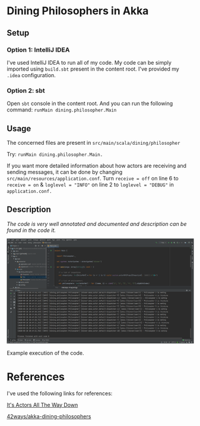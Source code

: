 # Dining Philosophers in Akka

## Setup

### Option 1: IntelliJ IDEA

I've used IntelliJ IDEA to run all of my code. My code can be simply imported using `build.sbt` present in the content root. I've provided my `.idea` configuration.

### Option 2: sbt

Open `sbt` console in the content root. And you can run the following command: `runMain dining.philosopher.Main`

## Usage

The concerned files are present in `src/main/scala/dining/philosopher`

Try: `runMain dining.philosopher.Main.`

If you want more detailed information about how actors are receiving and sending messages, it can be done by changing `src/main/resources/application.conf`. Turn `receive = off` on line 6 to `receive = on`  &  `loglevel = "INFO"` on line 2 to `loglevel = "DEBUG"` in `application.conf.` 

## Description

*The code is very well annotated and documented and description can be found in the code it.*

![images/Untitled%203.png](images/Untitled%203.png)

Example execution of the code.

# References

I've used the following links for references:

[It's Actors All The Way Down](http://www.dalnefre.com/wp/2010/08/dining-philosophers-in-humus/)

[42ways/akka-dining-philosophers](https://github.com/42ways/akka-dining-philosophers/)
